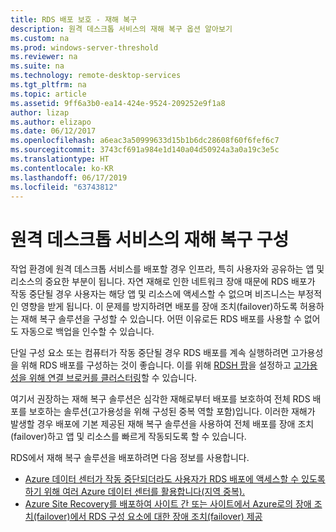 ```yaml
---
title: RDS 배포 보호 - 재해 복구
description: 원격 데스크톱 서비스의 재해 복구 옵션 알아보기
ms.custom: na
ms.prod: windows-server-threshold
ms.reviewer: na
ms.suite: na
ms.technology: remote-desktop-services
ms.tgt_pltfrm: na
ms.topic: article
ms.assetid: 9ff6a3b0-ea14-424e-9524-209252e9f1a8
author: lizap
ms.author: elizapo
ms.date: 06/12/2017
ms.openlocfilehash: a6eac3a50999633d15b1b6dc28608f60f6fef6c7
ms.sourcegitcommit: 3743cf691a984e1d140a04d50924a3a0a19c3e5c
ms.translationtype: HT
ms.contentlocale: ko-KR
ms.lasthandoff: 06/17/2019
ms.locfileid: "63743812"
---
```

# <a name="configure-disaster-recovery-for-remote-desktop-services"></a>원격 데스크톱 서비스의 재해 복구 구성

작업 환경에 원격 데스크톱 서비스를 배포할 경우 인프라, 특히 사용자와 공유하는 앱 및 리소스의 중요한 부분이 됩니다. 자연 재해로 인한 네트워크 장애 때문에 RDS 배포가 작동 중단될 경우 사용자는 해당 앱 및 리소스에 액세스할 수 없으며 비즈니스는 부정적인 영향을 받게 됩니다. 이 문제를 방지하려면 배포를 장애 조치(failover)하도록 허용하는 재해 복구 솔루션을 구성할 수 있습니다. 어떤 이유로든 RDS 배포를 사용할 수 없어도 자동으로 백업을 인수할 수 있습니다.

단일 구성 요소 또는 컴퓨터가 작동 중단될 경우 RDS 배포를 계속 실행하려면 고가용성을 위해 RDS 배포를 구성하는 것이 좋습니다. 이를 위해 [RDSH 팜](rds-scale-rdsh-farm.md)을 설정하고 [고가용성을 위해 연결 브로커를 클러스터링](rds-connection-broker-cluster.md)할 수 있습니다. 

여기서 권장하는 재해 복구 솔루션은 심각한 재해로부터 배포를 보호하여 전체 RDS 배포를 보호하는 솔루션(고가용성을 위해 구성된 중복 역할 포함)입니다. 이러한 재해가 발생할 경우 배포에 기본 제공된 재해 복구 솔루션을 사용하여 전체 배포를 장애 조치(failover)하고 앱 및 리소스를 빠르게 작동되도록 할 수 있습니다.

RDS에서 재해 복구 솔루션을 배포하려면 다음 정보를 사용합니다.

- [Azure 데이터 센터가 작동 중단되더라도 사용자가 RDS 배포에 액세스할 수 있도록 하기 위해 여러 Azure 데이터 센터를 활용합니다(지역 중복).](rds-multi-datacenter-deployment.md)
- [Azure Site Recovery를 배포하여 사이트 간 또는 사이트에서 Azure로의 장애 조치(failover)에서 RDS 구성 요소에 대한 장애 조치(failover) 제공](rds-disaster-recovery-with-azure.md)


